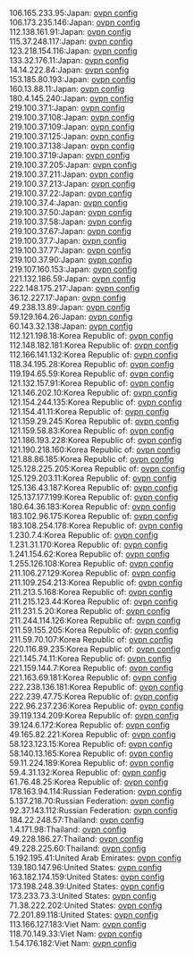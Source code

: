 106.165.233.95:Japan: [ovpn config](vpn/106_165_233_95.ovpn)  
106.173.235.146:Japan: [ovpn config](vpn/106_173_235_146.ovpn)  
112.138.161.91:Japan: [ovpn config](vpn/112_138_161_91.ovpn)  
115.37.248.117:Japan: [ovpn config](vpn/115_37_248_117.ovpn)  
123.218.154.116:Japan: [ovpn config](vpn/123_218_154_116.ovpn)  
133.32.176.11:Japan: [ovpn config](vpn/133_32_176_11.ovpn)  
14.14.222.84:Japan: [ovpn config](vpn/14_14_222_84.ovpn)  
153.185.80.193:Japan: [ovpn config](vpn/153_185_80_193.ovpn)  
160.13.88.11:Japan: [ovpn config](vpn/160_13_88_11.ovpn)  
180.4.145.240:Japan: [ovpn config](vpn/180_4_145_240.ovpn)  
219.100.37.1:Japan: [ovpn config](vpn/219_100_37_1.ovpn)  
219.100.37.108:Japan: [ovpn config](vpn/219_100_37_108.ovpn)  
219.100.37.109:Japan: [ovpn config](vpn/219_100_37_109.ovpn)  
219.100.37.125:Japan: [ovpn config](vpn/219_100_37_125.ovpn)  
219.100.37.138:Japan: [ovpn config](vpn/219_100_37_138.ovpn)  
219.100.37.19:Japan: [ovpn config](vpn/219_100_37_19.ovpn)  
219.100.37.205:Japan: [ovpn config](vpn/219_100_37_205.ovpn)  
219.100.37.211:Japan: [ovpn config](vpn/219_100_37_211.ovpn)  
219.100.37.213:Japan: [ovpn config](vpn/219_100_37_213.ovpn)  
219.100.37.22:Japan: [ovpn config](vpn/219_100_37_22.ovpn)  
219.100.37.4:Japan: [ovpn config](vpn/219_100_37_4.ovpn)  
219.100.37.50:Japan: [ovpn config](vpn/219_100_37_50.ovpn)  
219.100.37.58:Japan: [ovpn config](vpn/219_100_37_58.ovpn)  
219.100.37.67:Japan: [ovpn config](vpn/219_100_37_67.ovpn)  
219.100.37.7:Japan: [ovpn config](vpn/219_100_37_7.ovpn)  
219.100.37.77:Japan: [ovpn config](vpn/219_100_37_77.ovpn)  
219.100.37.90:Japan: [ovpn config](vpn/219_100_37_90.ovpn)  
219.107.160.153:Japan: [ovpn config](vpn/219_107_160_153.ovpn)  
221.132.186.59:Japan: [ovpn config](vpn/221_132_186_59.ovpn)  
222.148.175.217:Japan: [ovpn config](vpn/222_148_175_217.ovpn)  
36.12.227.17:Japan: [ovpn config](vpn/36_12_227_17.ovpn)  
49.238.13.89:Japan: [ovpn config](vpn/49_238_13_89.ovpn)  
59.129.164.26:Japan: [ovpn config](vpn/59_129_164_26.ovpn)  
60.143.32.138:Japan: [ovpn config](vpn/60_143_32_138.ovpn)  
112.121.198.18:Korea Republic of: [ovpn config](vpn/112_121_198_18.ovpn)  
112.148.182.181:Korea Republic of: [ovpn config](vpn/112_148_182_181.ovpn)  
112.166.141.132:Korea Republic of: [ovpn config](vpn/112_166_141_132.ovpn)  
118.34.195.28:Korea Republic of: [ovpn config](vpn/118_34_195_28.ovpn)  
119.194.65.59:Korea Republic of: [ovpn config](vpn/119_194_65_59.ovpn)  
121.132.157.91:Korea Republic of: [ovpn config](vpn/121_132_157_91.ovpn)  
121.146.202.10:Korea Republic of: [ovpn config](vpn/121_146_202_10.ovpn)  
121.154.244.135:Korea Republic of: [ovpn config](vpn/121_154_244_135.ovpn)  
121.154.41.11:Korea Republic of: [ovpn config](vpn/121_154_41_11.ovpn)  
121.159.29.245:Korea Republic of: [ovpn config](vpn/121_159_29_245.ovpn)  
121.159.58.83:Korea Republic of: [ovpn config](vpn/121_159_58_83.ovpn)  
121.186.193.228:Korea Republic of: [ovpn config](vpn/121_186_193_228.ovpn)  
121.190.218.160:Korea Republic of: [ovpn config](vpn/121_190_218_160.ovpn)  
121.88.86.185:Korea Republic of: [ovpn config](vpn/121_88_86_185.ovpn)  
125.128.225.205:Korea Republic of: [ovpn config](vpn/125_128_225_205.ovpn)  
125.129.203.11:Korea Republic of: [ovpn config](vpn/125_129_203_11.ovpn)  
125.136.43.187:Korea Republic of: [ovpn config](vpn/125_136_43_187.ovpn)  
125.137.177.199:Korea Republic of: [ovpn config](vpn/125_137_177_199.ovpn)  
180.64.36.183:Korea Republic of: [ovpn config](vpn/180_64_36_183.ovpn)  
183.102.96.175:Korea Republic of: [ovpn config](vpn/183_102_96_175.ovpn)  
183.108.254.178:Korea Republic of: [ovpn config](vpn/183_108_254_178.ovpn)  
1.230.7.4:Korea Republic of: [ovpn config](vpn/1_230_7_4.ovpn)  
1.231.31.170:Korea Republic of: [ovpn config](vpn/1_231_31_170.ovpn)  
1.241.154.62:Korea Republic of: [ovpn config](vpn/1_241_154_62.ovpn)  
1.255.126.108:Korea Republic of: [ovpn config](vpn/1_255_126_108.ovpn)  
211.106.27.129:Korea Republic of: [ovpn config](vpn/211_106_27_129.ovpn)  
211.109.254.213:Korea Republic of: [ovpn config](vpn/211_109_254_213.ovpn)  
211.213.5.168:Korea Republic of: [ovpn config](vpn/211_213_5_168.ovpn)  
211.215.123.44:Korea Republic of: [ovpn config](vpn/211_215_123_44.ovpn)  
211.231.5.20:Korea Republic of: [ovpn config](vpn/211_231_5_20.ovpn)  
211.244.114.126:Korea Republic of: [ovpn config](vpn/211_244_114_126.ovpn)  
211.59.155.205:Korea Republic of: [ovpn config](vpn/211_59_155_205.ovpn)  
211.59.70.107:Korea Republic of: [ovpn config](vpn/211_59_70_107.ovpn)  
220.116.89.235:Korea Republic of: [ovpn config](vpn/220_116_89_235.ovpn)  
221.145.74.11:Korea Republic of: [ovpn config](vpn/221_145_74_11.ovpn)  
221.159.144.7:Korea Republic of: [ovpn config](vpn/221_159_144_7.ovpn)  
221.163.69.181:Korea Republic of: [ovpn config](vpn/221_163_69_181.ovpn)  
222.238.136.181:Korea Republic of: [ovpn config](vpn/222_238_136_181.ovpn)  
222.239.47.75:Korea Republic of: [ovpn config](vpn/222_239_47_75.ovpn)  
222.96.237.236:Korea Republic of: [ovpn config](vpn/222_96_237_236.ovpn)  
39.119.134.209:Korea Republic of: [ovpn config](vpn/39_119_134_209.ovpn)  
39.124.6.172:Korea Republic of: [ovpn config](vpn/39_124_6_172.ovpn)  
49.165.82.221:Korea Republic of: [ovpn config](vpn/49_165_82_221.ovpn)  
58.123.123.15:Korea Republic of: [ovpn config](vpn/58_123_123_15.ovpn)  
58.140.13.165:Korea Republic of: [ovpn config](vpn/58_140_13_165.ovpn)  
59.11.224.189:Korea Republic of: [ovpn config](vpn/59_11_224_189.ovpn)  
59.4.31.132:Korea Republic of: [ovpn config](vpn/59_4_31_132.ovpn)  
61.76.48.25:Korea Republic of: [ovpn config](vpn/61_76_48_25.ovpn)  
178.163.94.114:Russian Federation: [ovpn config](vpn/178_163_94_114.ovpn)  
5.137.218.70:Russian Federation: [ovpn config](vpn/5_137_218_70.ovpn)  
92.37.143.112:Russian Federation: [ovpn config](vpn/92_37_143_112.ovpn)  
184.22.248.57:Thailand: [ovpn config](vpn/184_22_248_57.ovpn)  
1.4.171.98:Thailand: [ovpn config](vpn/1_4_171_98.ovpn)  
49.228.186.27:Thailand: [ovpn config](vpn/49_228_186_27.ovpn)  
49.228.225.60:Thailand: [ovpn config](vpn/49_228_225_60.ovpn)  
5.192.195.41:United Arab Emirates: [ovpn config](vpn/5_192_195_41.ovpn)  
139.180.147.96:United States: [ovpn config](vpn/139_180_147_96.ovpn)  
163.182.174.159:United States: [ovpn config](vpn/163_182_174_159.ovpn)  
173.198.248.39:United States: [ovpn config](vpn/173_198_248_39.ovpn)  
173.233.73.3:United States: [ovpn config](vpn/173_233_73_3.ovpn)  
71.38.222.202:United States: [ovpn config](vpn/71_38_222_202.ovpn)  
72.201.89.118:United States: [ovpn config](vpn/72_201_89_118.ovpn)  
113.166.127.183:Viet Nam: [ovpn config](vpn/113_166_127_183.ovpn)  
118.70.149.33:Viet Nam: [ovpn config](vpn/118_70_149_33.ovpn)  
1.54.176.182:Viet Nam: [ovpn config](vpn/1_54_176_182.ovpn)  
